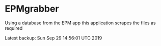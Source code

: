 # EPMgrabber
Using a database from the EPM app this application scrapes the files as required


Latest backup: Sun Sep 29 14:56:01 UTC 2019
